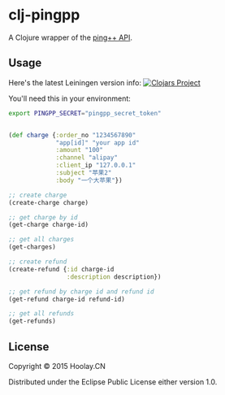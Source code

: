 # clj-pingpp
A Clojure wrapper of the [ping++ API](https://pingxx.com/document/api).

## Usage
Here's the latest Leiningen version info:
[![Clojars Project](http://clojars.org/clj-pingpp/latest-version.svg)](http://clojars.org/clj-pingpp)

You'll need this in your environment:

```sh
export PINGPP_SECRET="pingpp_secret_token"
```

```clj

(def charge {:order_no "1234567890"
             "app[id]" "your app id"
             :amount "100"
             :channel "alipay"
             :client_ip "127.0.0.1"
             :subject "苹果2"
             :body "一个大苹果"})

;; create charge
(create-charge charge)

;; get charge by id
(get-charge charge-id)

;; get all charges
(get-charges)

;; create refund
(create-refund {:id charge-id
                :description description})

;; get refund by charge id and refund id
(get-refund charge-id refund-id)

;; get all refunds
(get-refunds)
```

## License

Copyright © 2015 Hoolay.CN

Distributed under the Eclipse Public License either version 1.0.
